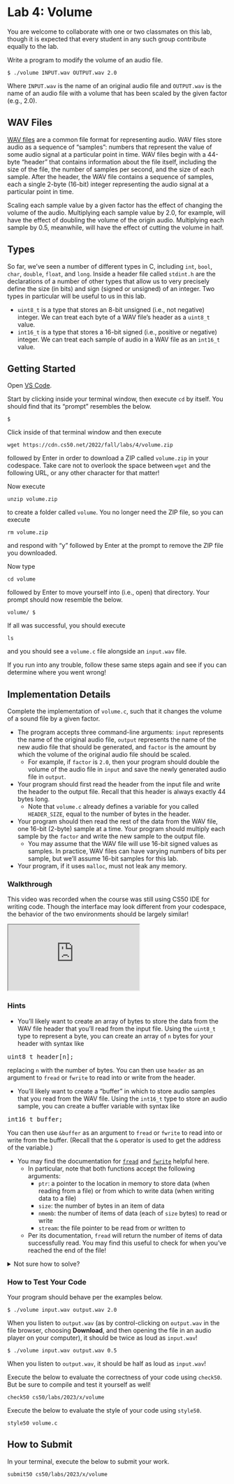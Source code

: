 Lab 4: Volume
=============


<div class="alert" data-alert="warning" role="alert"><p>You are welcome to collaborate with one or two classmates on this lab, though it is expected that every student in any such group contribute equally to the lab.</p></div>

Write a program to modify the volume of an audio file.

    $ ./volume INPUT.wav OUTPUT.wav 2.0
    

Where `INPUT.wav` is the name of an original audio file and `OUTPUT.wav` is the name of an audio file with a volume that has been scaled by the given factor (e.g., 2.0).

WAV Files
---------

[WAV files](https://docs.fileformat.com/audio/wav/) are a common file format for representing audio. WAV files store audio as a sequence of “samples”: numbers that represent the value of some audio signal at a particular point in time. WAV files begin with a 44-byte “header” that contains information about the file itself, including the size of the file, the number of samples per second, and the size of each sample. After the header, the WAV file contains a sequence of samples, each a single 2-byte (16-bit) integer representing the audio signal at a particular point in time.

Scaling each sample value by a given factor has the effect of changing the volume of the audio. Multiplying each sample value by 2.0, for example, will have the effect of doubling the volume of the origin audio. Multiplying each sample by 0.5, meanwhile, will have the effect of cutting the volume in half.

Types
-----

So far, we’ve seen a number of different types in C, including `int`, `bool`, `char`, `double`, `float`, and `long`. Inside a header file called `stdint.h` are the declarations of a number of other types that allow us to very precisely define the size (in bits) and sign (signed or unsigned) of an integer. Two types in particular will be useful to us in this lab.

*   `uint8_t` is a type that stores an 8-bit unsigned (i.e., not negative) integer. We can treat each byte of a WAV file’s header as a `uint8_t` value.
*   `int16_t` is a type that stores a 16-bit signed (i.e., positive or negative) integer. We can treat each sample of audio in a WAV file as an `int16_t` value.

Getting Started
---------------

Open [VS Code](https://code.cs50.io/).

Start by clicking inside your terminal window, then execute `cd` by itself. You should find that its “prompt” resembles the below.

    $
    

Click inside of that terminal window and then execute

    wget https://cdn.cs50.net/2022/fall/labs/4/volume.zip
    

followed by Enter in order to download a ZIP called `volume.zip` in your codespace. Take care not to overlook the space between `wget` and the following URL, or any other character for that matter!

Now execute

    unzip volume.zip
    

to create a folder called `volume`. You no longer need the ZIP file, so you can execute

    rm volume.zip
    

and respond with “y” followed by Enter at the prompt to remove the ZIP file you downloaded.

Now type

    cd volume
    

followed by Enter to move yourself into (i.e., open) that directory. Your prompt should now resemble the below.

    volume/ $
    

If all was successful, you should execute

    ls
    

and you should see a `volume.c` file alongside an `input.wav` file.

If you run into any trouble, follow these same steps again and see if you can determine where you went wrong!

Implementation Details
----------------------

Complete the implementation of `volume.c`, such that it changes the volume of a sound file by a given factor.

*   The program accepts three command-line arguments: `input` represents the name of the original audio file, `output` represents the name of the new audio file that should be generated, and `factor` is the amount by which the volume of the original audio file should be scaled.
    *   For example, if `factor` is `2.0`, then your program should double the volume of the audio file in `input` and save the newly generated audio file in `output`.
*   Your program should first read the header from the input file and write the header to the output file. Recall that this header is always exactly 44 bytes long.
    *   Note that `volume.c` already defines a variable for you called `HEADER_SIZE`, equal to the number of bytes in the header.
*   Your program should then read the rest of the data from the WAV file, one 16-bit (2-byte) sample at a time. Your program should multiply each sample by the `factor` and write the new sample to the output file.
    *   You may assume that the WAV file will use 16-bit signed values as samples. In practice, WAV files can have varying numbers of bits per sample, but we’ll assume 16-bit samples for this lab.
*   Your program, if it uses `malloc`, must not leak any memory.

### Walkthrough


<div class="alert" data-alert="primary" role="alert"><p>This video was recorded when the course was still using CS50 IDE for writing code. Though the interface may look different from your codespace, the behavior of the two environments should be largely similar!</p></div>

<iframe allow="accelerometer; autoplay; encrypted-media; gyroscope; picture-in-picture" allowfullscreen="" class="border" data-video="" src="https://video.cs50.io/LiGhjz9ColQ"></iframe>


### Hints

*   You’ll likely want to create an array of bytes to store the data from the WAV file header that you’ll read from the input file. Using the `uint8_t` type to represent a byte, you can create an array of `n` bytes for your header with syntax like

<pre>
uint8_t header[n];
</pre>    

replacing `n` with the number of bytes. You can then use `header` as an argument to `fread` or `fwrite` to read into or write from the header.

*   You’ll likely want to create a “buffer” in which to store audio samples that you read from the WAV file. Using the `int16_t` type to store an audio sample, you can create a buffer variable with syntax like

<pre>
int16_t buffer;
</pre>   

You can then use `&buffer` as an argument to `fread` or `fwrite` to read into or write from the buffer. (Recall that the `&` operator is used to get the address of the variable.)

*   You may find the documentation for [`fread`](https://man.cs50.io/3/fread) and [`fwrite`](https://man.cs50.io/3/fwrite) helpful here.
    *   In particular, note that both functions accept the following arguments:
        *   `ptr`: a pointer to the location in memory to store data (when reading from a file) or from which to write data (when writing data to a file)
        *   `size`: the number of bytes in an item of data
        *   `nmemb`: the number of items of data (each of `size` bytes) to read or write
        *   `stream`: the file pointer to be read from or written to
    *   Per its documentation, `fread` will return the number of items of data successfully read. You may find this useful to check for when you’ve reached the end of the file!


<details><summary>Not sure how to solve?</summary><iframe allow="accelerometer; autoplay; encrypted-media; gyroscope; picture-in-picture" allowfullscreen="" class="border" data-video="" src="https://video.cs50.io/-rtZkTAK2gg"></iframe></details>


### How to Test Your Code

Your program should behave per the examples below.

    $ ./volume input.wav output.wav 2.0
    

When you listen to `output.wav` (as by control-clicking on `output.wav` in the file browser, choosing **Download**, and then opening the file in an audio player on your computer), it should be twice as loud as `input.wav`!

    $ ./volume input.wav output.wav 0.5
    

When you listen to `output.wav`, it should be half as loud as `input.wav`!

Execute the below to evaluate the correctness of your code using `check50`. But be sure to compile and test it yourself as well!

    check50 cs50/labs/2023/x/volume
    

Execute the below to evaluate the style of your code using `style50`.

    style50 volume.c
    

How to Submit
-------------

In your terminal, execute the below to submit your work.

    submit50 cs50/labs/2023/x/volume